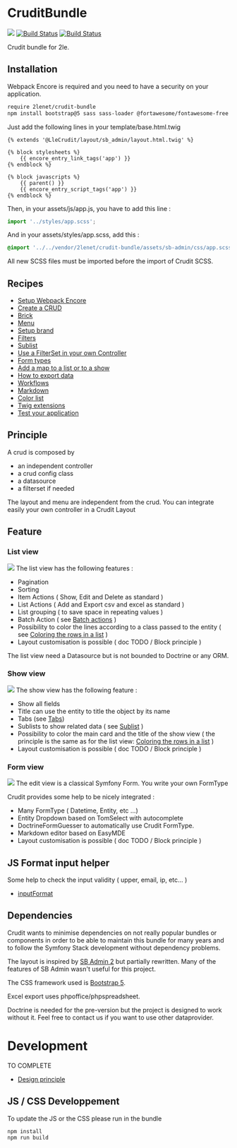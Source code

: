 # CruditBundle

![](doc/img/crudit.png)
[![Build Status](https://github.com/2lenet/CruditBundle/actions/workflows/test.yml/badge.svg?branch=main)](https://github.com/2lenet/CruditBundle/actions)
[![Build Status](https://github.com/2lenet/CruditBundle/actions/workflows/validate.yml/badge.svg?branch=main)](https://github.com/2lenet/CruditBundle/actions)

Crudit bundle for 2le.

## Installation

Webpack Encore is required and you need to have a security on your application.

```bash
require 2lenet/crudit-bundle
npm install bootstrap@5 sass sass-loader @fortawesome/fontawesome-free easymde --save
```

Just add the following lines in your template/base.html.twig

```twig
{% extends '@LleCrudit/layout/sb_admin/layout.html.twig' %}

{% block stylesheets %}
    {{ encore_entry_link_tags('app') }}
{% endblock %}

{% block javascripts %}
    {{ parent() }}
    {{ encore_entry_script_tags('app') }}
{% endblock %}
```

Then, in your assets/js/app.js, you have to add this line :

```js
import '../styles/app.scss';
```

And in your assets/styles/app.scss, add this :

```scss
@import '../../vendor/2lenet/crudit-bundle/assets/sb-admin/css/app.scss';
```

All new SCSS files must be imported before the import of Crudit SCSS.

## Recipes

- [Setup Webpack Encore](doc/webpack_encore.md)
- [Create a CRUD](doc/crud.md)
- [Brick](doc/brick.md)
- [Menu](doc/menu.md)
- [Setup brand](doc/brand.md)
- [Filters](doc/filter.md)
- [Sublist](doc/sublist.md)
- [Use a FilterSet in your own Controller](doc/filterset_controller.md)
- [Form types](doc/form_types.md)
- [Add a map to a list or to a show](doc/map_config.md)
- [How to export data](doc/export.md)
- [Workflows](doc/workflow.md)
- [Markdown](doc/markdown.md)
- [Color list](doc/color_list.md)
- [Twig extensions](doc/twig.md)
- [Test your application](doc/test_your_application.md)

## Principle

A crud is composed by

- an independent controller
- a crud config class
- a datasource
- a filterset if needed

The layout and menu are independent from the crud. You can integrate easily your own controller in a Crudit Layout

## Feature

### List view

![](doc/img/list.png)
The list view has the following features :

- Pagination
- Sorting
- Item Actions ( Show, Edit and Delete as standard )
- List Actions ( Add and Export csv and excel as standard )
- List grouping ( to save space in repeating values )
- Batch Action ( see [Batch actions](doc/batch_action.md) )
- Possibility to color the lines according to a class passed to the entity (
  see [Coloring the rows in a list](doc/color_list.md) )
- Layout customisation is possible ( doc TODO / Block principle )

The list view need a Datasource but is not bounded to Doctrine or any ORM.

### Show view

![](doc/img/show.png)
The show view has the following feature :

- Show all fields
- Title can use the entity to title the object by its name
- Tabs (see [Tabs](doc/tabs.md))
- Sublists to show related data ( see [Sublist](doc/sublist.md) )
- Possibility to color the main card and the title of the show view ( the principle is the same as for the list
  view: [Coloring the rows in a list](doc/color_list.md)  )
- Layout customisation is possible ( doc TODO / Block principle )

### Form view

![](doc/img/edit.png)
The edit view is a classical Symfony Form. You write your own FormType

Crudit provides some help to be nicely integrated :

- Many FormType ( Datetime, Entity, etc ...)
- Entity Dropdown based on TomSelect with autocomplete
- DoctrineFormGuesser to automatically use Crudit FormType.
- Markdown editor based on EasyMDE
- Layout customisation is possible ( doc TODO / Block principle )

## JS Format input helper

Some help to check the input validity ( upper, email, ip, etc... )

- [inputFormat](doc/input_format.md)

## Dependencies

Crudit wants to minimise dependencies on not really popular bundles or components
in order to be able to maintain this bundle for many years and to follow the Symfony Stack development without
dependency problems.

The layout is inspired by [SB Admin 2](https://startbootstrap.com/theme/sb-admin-2) but partially rewritten. Many of the
features of SB Admin wasn't useful for this project.

The CSS framework used is [Bootstrap 5](https://getbootstrap.com/docs/5.1/getting-started/introduction/).

Excel export uses phpoffice/phpspreadsheet.

Doctrine is needed for the pre-version but the project is designed to work without it. Feel free to contact us if you
want to use other dataprovider.

# Development

TO COMPLETE

- [Design principle](doc/design.md)

## JS / CSS Developpement

To update the JS or the CSS please run in the bundle

```bash
npm install
npm run build
```
